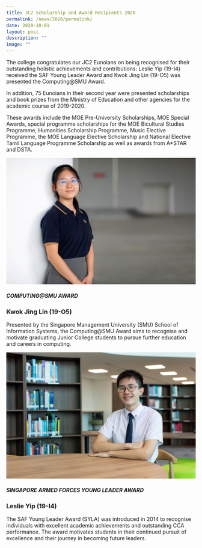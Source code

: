 ```yaml
---
title: JC2 Scholarship and Award Recipients 2020
permalink: /news/2020/permalink/
date: 2020-10-01
layout: post
description: ""
image: ""
---
```

The college congratulates our JC2 Eunoians on being recognised for their outstanding holistic achievements and contributions: Leslie Yip (19-I4) received the SAF Young Leader Award and Kwok Jing Lin (19-O5) was presented the Computing@SMU Award.

In addition, 75 Eunoians in their second year were presented scholarships and book prizes from the Ministry of Education and other agencies for the academic course of 2019-2020.

These awards include the MOE Pre-University Scholarships, MOE Special Awards, special programme scholarships for the MOE Bicultural Studies Programme, Humanities Scholarship Programme, Music Elective Programme, the MOE Language Elective Scholarship and National Elective Tamil Language Programme Scholarship as well as awards from A\*STAR and DSTA.

![](images/2020/2020-jc2-scholars-1.jpg)

##### COMPUTING@SMU AWARD

### Kwok Jing Lin (19-O5)

Presented by the Singapore Management University (SMU) School of Information Systems, the Computing@SMU Award aims to recognise and motivate graduating Junior College students to pursue further education and careers in computing.

![](images/2020/2020-jc2-scholars-3.jpg)

##### SINGAPORE ARMED FORCES YOUNG LEADER AWARD

### Leslie Yip (19-I4)

The SAF Young Leader Award (SYLA) was introduced in 2014 to recognise individuals with excellent academic achievements and outstanding CCA performance. The award motivates students in their continued pursuit of excellence and their journey in becoming future leaders.